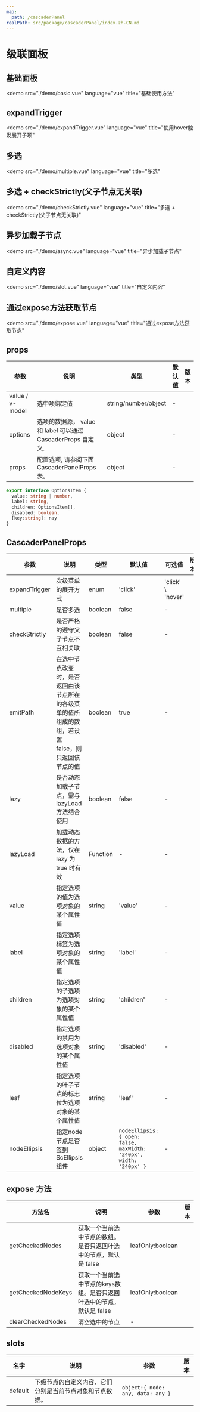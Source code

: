 ```yaml
---
map:
  path: /cascaderPanel
realPath: src/package/cascaderPanel/index.zh-CN.md
---
```


# 级联面板

## 基础面板

<demo src="./demo/basic.vue"
  language="vue"
  title="基础使用方法"
>
</demo>

## expandTrigger

<demo src="./demo/expandTrigger.vue"
  language="vue"
  title="使用hover触发展开子项"
>
</demo>

## 多选

<demo src="./demo/multiple.vue"
  language="vue"
  title="多选"
>
</demo>

## 多选 + checkStrictly(父子节点无关联)

<demo src="./demo/checkStrictly.vue"
  language="vue"
  title="多选 + checkStrictly(父子节点无关联)"
>
</demo>

## 异步加载子节点

<demo src="./demo/async.vue"
  language="vue"
  title="异步加载子节点"
>
</demo>

## 自定义内容

<demo src="./demo/slot.vue"
  language="vue"
  title="自定义内容"
>
</demo>

## 通过expose方法获取节点

<demo src="./demo/expose.vue"
  language="vue"
  title="通过expose方法获取节点"
>
</demo>

## props

| 参数 | 说明 | 类型 | 默认值 | 版本 |
| --- | --- | --- | --- | --- |
| value / v-model | 选中项绑定值 | string/number/object  | - | |
| options | 选项的数据源， value 和 label 可以通过 CascaderProps 自定义. | object | - |  |
| props | 配置选项, 请参阅下面 CascaderPanelProps 表。 | object | - |  |

```ts
export interface OptionsItem {
  value: string | number,
  label: string,
  children: OptionsItem[],
  disabled: boolean,
  [key:string]: nay
}
```

## CascaderPanelProps

| 参数 | 说明 | 类型 | 默认值 | 可选值 | 版本 |
| --- | --- | --- | --- | --- | --- |
| expandTrigger | 次级菜单的展开方式 | enum  | 'click' | 'click' \ 'hover' | |
| multiple | 是否多选 | boolean | false | - | |
| checkStrictly | 是否严格的遵守父子节点不互相关联 | boolean | false | - | |
| emitPath | 在选中节点改变时，是否返回由该节点所在的各级菜单的值所组成的数组，若设置 false，则只返回该节点的值 | boolean | true | - | |
| lazy | 是否动态加载子节点，需与 lazyLoad 方法结合使用 | boolean | false | - | |
| lazyLoad | 加载动态数据的方法，仅在 lazy 为 true 时有效 | Function | - | - | |
| value | 指定选项的值为选项对象的某个属性值 | string | 'value' | - | |
| label | 指定选项标签为选项对象的某个属性值 | string | 'label' | - | |
| children | 指定选项的子选项为选项对象的某个属性值 | string | 'children' | - | |
| disabled | 指定选项的禁用为选项对象的某个属性值 | string | 'disabled' | - | |
| leaf | 指定选项的叶子节点的标志位为选项对象的某个属性值 | string | 'leaf' | - | |
| nodeEllipsis | 指定node节点是否签到ScEllipsis组件 | object | `nodeEllipsis: { open: false, maxWidth: '240px', width: '240px' }` | - | |

## expose 方法

| 方法名 | 说明 | 参数 | 版本 |
| --- | --- | --- | --- |
| getCheckedNodes | 获取一个当前选中节点的数组。是否只返回叶选中的节点，默认是 false | leafOnly:boolean  | |
| getCheckedNodeKeys | 获取一个当前选中节点的keys数组。是否只返回叶选中的节点，默认是 false | leafOnly:boolean  | |
| clearCheckedNodes | 清空选中的节点 | -  | |

## slots

| 名字 | 说明 | 参数 | 版本 |
| --- | --- | --- | --- |
| default | 下级节点的自定义内容，它们分别是当前节点对象和节点数据。 |  `object:{ node: any, data: any }`  | |
